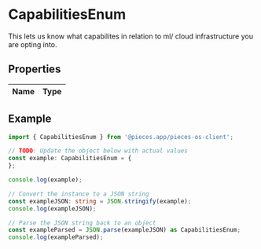 
# CapabilitiesEnum

This lets us know what capabilites in relation to ml/ cloud infrastructure you are opting into.

## Properties

Name | Type
------------ | -------------

## Example

```typescript
import { CapabilitiesEnum } from '@pieces.app/pieces-os-client';

// TODO: Update the object below with actual values
const example: CapabilitiesEnum = {
};

console.log(example);

// Convert the instance to a JSON string
const exampleJSON: string = JSON.stringify(example);
console.log(exampleJSON);

// Parse the JSON string back to an object
const exampleParsed = JSON.parse(exampleJSON) as CapabilitiesEnum;
console.log(exampleParsed);
```



